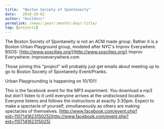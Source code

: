 ```yaml
---
title:  "Boston Society of Spontaneity"
date:   2010-10-02
author: "buildscc"
permalink: /news/:year/:month/:day/:title/
tag: [projects]
---
```


The Boston Society of Spontaneity is not an ACM made group. Rather it is a Boston Urban Playground group, modeled after NYC's Improv Everywhere. BSOS: [http://www.soscities.org/](http://www.soscities.org/) Improv Everywhere: improveverywhere.com

Those joining this "project" will probably just get emails about meeting up to go to Boston Society of Spontaneity Event/Pranks.

Urban Playgrounding is happening on 10/10!!!

This is the facebook event for the MP3 experiment. You download a mp3 but don't listen to it until everyone arrives at the undisclosed location. Everyone listens and follows the instructions at exactly 3:30pm. Expect to make a spectacle of yourself, simultaneously as others are making spectacles of themselves. [http://www.facebook.com/event.php?eid=110714162315025](http://www.facebook.com/event.php?eid=110714162315025)